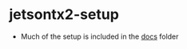 # jetsontx2-setup
- Much of the setup is included in the [docs](https://github.com/jredsmitty/jetsontx2-setup/tree/master/docs) folder

